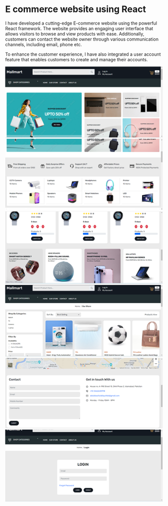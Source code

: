 # E commerce website using React

I have developed a cutting-edge E-commerce website using the powerful React framework. The website provides an engaging user interface that allows visitors to browse and view products with ease. Additionally, customers can contact the website owner through various communication channels, including email, phone etc.

To enhance the customer experience, I have also integrated a user account feature that enables customers to create and manage their accounts.

![Alt Text](/src/images/SS1.png "Project ScreenShot")
![Alt Text](/src/images/SS2.png "Project ScreenShot")
![Alt Text](/src/images/SS3.png "Project ScreenShot")
![Alt Text](/src/images/SS4.png "Project ScreenShot")
![Alt Text](/src/images/SS5.png "Project ScreenShot")
![Alt Text](/src/images/SS6.png "Project ScreenShot")

